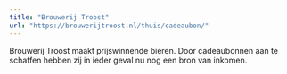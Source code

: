 ```yaml
---
title: "Brouwerij Troost"
url: "https://brouwerijtroost.nl/thuis/cadeaubon/"
---
```


Brouwerij Troost maakt prijswinnende bieren. Door
cadeaubonnen aan te schaffen hebben zij in ieder geval nu nog een bron van inkomen.
